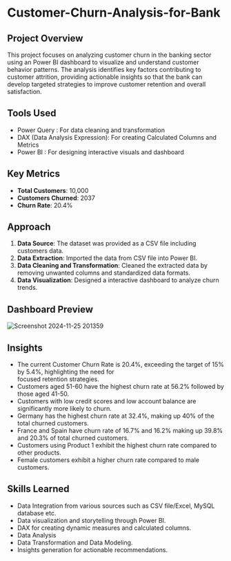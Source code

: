 # Customer-Churn-Analysis-for-Bank

## Project Overview 
This project focuses on analyzing customer churn in the banking sector using an Power BI dashboard to visualize and understand customer behavior patterns. The analysis identifies key factors contributing to customer attrition, providing actionable insights so that the bank can develop targeted strategies to improve customer retention and overall satisfaction.

## Tools Used 
- Power Query : For data cleaning and transformation
- DAX (Data Analysis Expression): For creating Calculated Columns and Metrics
- Power BI : For designing interactive visuals and dashboard 

## Key Metrics 
- **Total Customers**: 10,000
- **Customers Churned**: 2037
- **Churn Rate**: 20.4%

## Approach
1. **Data Source**: The dataset was provided as a CSV file including customers data. 
2. **Data Extraction**: Imported the data from CSV file into Power BI.
4. **Data Cleaning and Transformation**: Cleaned the extracted data by removing unwanted columns and standardized data formats. 
5. **Data Visualization**: Designed a interactive dashboard to analyze churn trends.

## Dashboard Preview 
![Screenshot 2024-11-25 201359](https://github.com/user-attachments/assets/dd1090ed-ff68-4f5c-869e-99c281db2195)

## Insights 
- The current Customer Churn Rate is 20.4%, exceeding the target of 15% by 5.4%, highlighting the need for  
  focused retention strategies.
- Customers aged 51-60 have the highest churn rate at 56.2% followed by those aged 41-50.
- Customers with low credit scores and low account balance are significantly more likely to churn.
- Germany has the highest churn rate at 32.4%, making up 40% of the total churned customers.
- France and Spain have churn rate of 16.7% and 16.2% making up 39.8% and 20.3% of total churned customers.
- Customers using Product 1 exhibit the highest churn rate compared to other products.
- Female customers exhibit a higher churn rate compared to male customers.

## Skills Learned 
- Data Integration from various sources such as CSV file/Excel, MySQL database etc.
- Data visualization and storytelling through Power BI.
- DAX for creating dynamic measures and calculated columns.
- Data Analysis 
- Data Transformation and Data Modeling.
- Insights generation for actionable recommendations.


